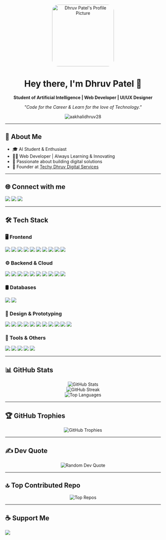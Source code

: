 <html>
<head>
  <style>
    /* From Uiverse.io by andrew-demchenk0 */ 
.pyramid-loader {
  position: relative;
  width: 300px;
  height: 300px;
  display: block;
  transform-style: preserve-3d;
  transform: rotateX(-20deg);
}

.wrapper {
  position: relative;
  width: 100%;
  height: 100%;
  transform-style: preserve-3d;
  animation: spin 4s linear infinite;
}

@keyframes spin {
  100% {
    transform: rotateY(360deg);
  }
}

.pyramid-loader .wrapper .side {
  width: 70px;
  height: 70px;
/* you can choose any gradient or color you want */
  /* background: radial-gradient( #2F2585 10%, #F028FD 70%, #2BDEAC 120%); */
  position: absolute;
  top: 0;
  left: 0;
  right: 0;
  bottom: 0;
  margin: auto;
  transform-origin: center top;
  clip-path: polygon(50% 0%, 0% 100%, 100% 100%);
}

.pyramid-loader .wrapper .side1 {
  transform: rotateZ(-30deg) rotateY(90deg);
  background: conic-gradient( #2BDEAC, #F028FD, #D8CCE6, #2F2585);
}

.pyramid-loader .wrapper .side2 {
  transform: rotateZ(30deg) rotateY(90deg);
  background: conic-gradient( #2F2585, #D8CCE6, #F028FD, #2BDEAC);
}

.pyramid-loader .wrapper .side3 {
  transform: rotateX(30deg);
  background: conic-gradient( #2F2585, #D8CCE6, #F028FD, #2BDEAC);
}

.pyramid-loader .wrapper .side4 {
  transform: rotateX(-30deg);
  background: conic-gradient( #2BDEAC, #F028FD, #D8CCE6, #2F2585);
}

.pyramid-loader .wrapper .shadow {
  width: 60px;
  height: 60px;
  background: #8B5AD5;
  position: absolute;
  top: 0;
  left: 0;
  right: 0;
  bottom: 0;
  margin: auto;
  transform: rotateX(90deg) translateZ(-40px);
  filter: blur(12px);
}
  </style>
</head>
<div class="pyramid-loader">
  <div class="wrapper">
    <span class="side side1"></span>
    <span class="side side2"></span>
    <span class="side side3"></span>
    <span class="side side4"></span>
    <span class="shadow"></span>
  </div>  
</div>
</html>

<p align="center">
  <img src="https://avatars.githubusercontent.com/u/111553440?v=4" width="200" alt="Dhruv Patel's Profile Picture" style="border-radius:10%;">
</p>

<h1 align="center">Hey there, I'm Dhruv Patel 👋</h1>
<p align="center"><b>Student of Artificial Intelligence | Web Developer | UI/UX Designer</b></p>

<p align="center">
  <i>"Code for the Career & Learn for the love of Technology."</i>
</p>

<p align="center">
  <img src="https://komarev.com/ghpvc/?username=aakhalidhruv28&label=Profile%20views&color=0e75b6&style=flat" alt="aakhalidhruv28" />
</p>

---

## 🌟 About Me
- 🎓 AI Student & Enthusiast
- 👨‍💻 Web Developer | Always Learning & Innovating
- 🚀 Passionate about building digital solutions
- 💼 Founder at [Techy Dhruv Digital Services](https://techydhruv.com)

---

## 🌐 Connect with me
<p>
  <a href="https://discord.gg/AGh5sJF8q5"><img src="https://img.shields.io/badge/Discord-%237289DA.svg?style=for-the-badge&logo=discord&logoColor=white" /></a>
  <a href="https://instagram.com/dhruv.aakhali._.28"><img src="https://img.shields.io/badge/Instagram-%23E4405F.svg?style=for-the-badge&logo=Instagram&logoColor=white" /></a>
  <a href="mailto:dhruvaakhali@gmail.com"><img src="https://img.shields.io/badge/Email-D14836?style=for-the-badge&logo=gmail&logoColor=white" /></a>
</p>

---

## 🛠️ Tech Stack

### 🖥️ Frontend
<p>
  <img src="https://img.shields.io/badge/HTML5-%23E34F26?style=for-the-badge&logo=html5&logoColor=white" />
  <img src="https://img.shields.io/badge/CSS3-%231572B6?style=for-the-badge&logo=css3&logoColor=white" />
  <img src="https://img.shields.io/badge/JavaScript-%23323330?style=for-the-badge&logo=javascript&logoColor=%23F7DF1E" />
  <img src="https://img.shields.io/badge/Markdown-%23000000?style=for-the-badge&logo=markdown&logoColor=white" />
  <img src="https://img.shields.io/badge/Bootstrap-%238511FA?style=for-the-badge&logo=bootstrap&logoColor=white" />
  <img src="https://img.shields.io/badge/TailwindCSS-%2338B2AC?style=for-the-badge&logo=tailwind-css&logoColor=white" />
  <img src="https://img.shields.io/badge/jQuery-%230769AD?style=for-the-badge&logo=jquery&logoColor=white" />
  <img src="https://img.shields.io/badge/Flutter-%2302569B?style=for-the-badge&logo=Flutter&logoColor=white" />
  <img src="https://img.shields.io/badge/Three.js-black?style=for-the-badge&logo=three.js&logoColor=white" />
  <img src="https://img.shields.io/badge/Chart.js-F5788D?style=for-the-badge&logo=chart.js&logoColor=white" />
</p>

### ⚙️ Backend & Cloud
<p>
  <img src="https://img.shields.io/badge/Node.js-6DA55F?style=for-the-badge&logo=node.js&logoColor=white" />
  <img src="https://img.shields.io/badge/Java-%23ED8B00?style=for-the-badge&logo=openjdk&logoColor=white" />
  <img src="https://img.shields.io/badge/Python-3670A0?style=for-the-badge&logo=python&logoColor=ffdd54" />
  <img src="https://img.shields.io/badge/Google%20Cloud-%234285F4?style=for-the-badge&logo=google-cloud&logoColor=white" />
  <img src="https://img.shields.io/badge/Firebase-%23039BE5?style=for-the-badge&logo=firebase" />
  <img src="https://img.shields.io/badge/Firebase-a08021?style=for-the-badge&logo=firebase&logoColor=ffcd34" />
  <img src="https://img.shields.io/badge/Vercel-%23000000?style=for-the-badge&logo=vercel&logoColor=white" />
  <img src="https://img.shields.io/badge/Heroku-%23430098?style=for-the-badge&logo=heroku&logoColor=white" />
  <img src="https://img.shields.io/badge/Netlify-%23000000?style=for-the-badge&logo=netlify&logoColor=%2300C7B7" />
  <img src="https://img.shields.io/badge/Apache-%23D42029?style=for-the-badge&logo=apache&logoColor=white" />
</p>

### 🛢️ Databases
<p>
  <img src="https://img.shields.io/badge/MongoDB-%234ea94b?style=for-the-badge&logo=mongodb&logoColor=white" />
  <img src="https://img.shields.io/badge/MySQL-4479A1?style=for-the-badge&logo=mysql&logoColor=white" />
</p>

### 🎨 Design & Prototyping
<p>
  <img src="https://img.shields.io/badge/Adobe-%23FF0000?style=for-the-badge&logo=adobe&logoColor=white" />
  <img src="https://img.shields.io/badge/Adobe%20Photoshop-%2331A8FF?style=for-the-badge&logo=adobe%20photoshop&logoColor=white" />
  <img src="https://img.shields.io/badge/Adobe%20Illustrator-%23FF9A00?style=for-the-badge&logo=adobe%20illustrator&logoColor=white" />
  <img src="https://img.shields.io/badge/Adobe%20XD-470137?style=for-the-badge&logo=Adobe%20XD&logoColor=%23FF61F6" />
  <img src="https://img.shields.io/badge/Adobe%20Lightroom-31A8FF?style=for-the-badge&logo=Adobe%20Lightroom&logoColor=white" />
  <img src="https://img.shields.io/badge/Adobe%20Dreamweaver-FF61F6?style=for-the-badge&logo=Adobe%20Dreamweaver&logoColor=white" />
  <img src="https://img.shields.io/badge/Adobe%20Acrobat%20Reader-EC1C24?style=for-the-badge&logo=Adobe%20Acrobat%20Reader&logoColor=white" />
  <img src="https://img.shields.io/badge/Canva-%2300C4CC?style=for-the-badge&logo=Canva&logoColor=white" />
  <img src="https://img.shields.io/badge/Figma-%23F24E1E?style=for-the-badge&logo=figma&logoColor=white" />
  <img src="https://img.shields.io/badge/Dribbble-EA4C89?style=for-the-badge&logo=dribbble&logoColor=white" />
  <img src="https://img.shields.io/badge/Framer-black?style=for-the-badge&logo=framer&logoColor=blue" />
</p>

### 🔧 Tools & Others
<p>
  <img src="https://img.shields.io/badge/NPM-%23CB3837?style=for-the-badge&logo=npm&logoColor=white" />
  <img src="https://img.shields.io/badge/WordPress-%23117AC9?style=for-the-badge&logo=WordPress&logoColor=white" />
  <img src="https://img.shields.io/badge/Arduino-00979D?style=for-the-badge&logo=Arduino&logoColor=white" />
  <img src="https://img.shields.io/badge/Raspberry_Pi-C51A4A?style=for-the-badge&logo=Raspberry-Pi" />
  <img src="https://img.shields.io/badge/Postman-FF6C37?style=for-the-badge&logo=postman&logoColor=white" />
</p>


---

## 📊 GitHub Stats
<p align="center">
  <img src="https://github-readme-stats.vercel.app/api?username=aakhalidhruv28&theme=apprentice&hide_border=true&include_all_commits=false&count_private=false" alt="GitHub Stats" />
  <br/>
  <img src="https://nirzak-streak-stats.vercel.app/?user=aakhalidhruv28&theme=apprentice&hide_border=true" alt="GitHub Streak" />
  <br/>
  <img src="https://github-readme-stats.vercel.app/api/top-langs/?username=aakhalidhruv28&theme=apprentice&hide_border=true&layout=compact" alt="Top Languages" />
</p>

---

## 🏆 GitHub Trophies
<p align="center">
  <img src="https://github-profile-trophy.vercel.app/?username=aakhalidhruv28&theme=default&no-frame=true&no-bg=false&margin-w=4" alt="GitHub Trophies" />
</p>

---

## ✍️ Dev Quote
<p align="center">
  <img src="https://quotes-github-readme.vercel.app/api?type=horizontal&theme=radical" alt="Random Dev Quote" />
</p>

---

## 🔝 Top Contributed Repo
<p align="center">
  <img src="https://github-contributor-stats.vercel.app/api?username=aakhalidhruv28&limit=5&theme=dark&combine_all_yearly_contributions=true" alt="Top Repos" />
</p>

---

## ☕ Support Me
<p>
  <a href="https://buymeacoffee.com/techydhruv28">
    <img src="https://img.shields.io/badge/Buy%20Me%20a%20Coffee-ffdd00?style=for-the-badge&logo=buy-me-a-coffee&logoColor=black" />
  </a>
</p>

<!-- Badges & stats sources:
- Shields.io: https://shields.io/
- GitHub Readme Stats: https://github.com/anuraghazra/github-readme-stats
- GitHub Streak: https://github.com/denvercoder1/github-readme-streak-stats
- GitHub Trophies: https://github.com/ryo-ma/github-profile-trophy
- Contributor Stats: https://github.com/LordDashMe/github-contributor-stats
- Quotes API: https://github.com/PiyushSuthar/github-readme-quotes
-->
